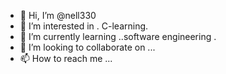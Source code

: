 - 👋 Hi, I’m @nell330
- 👀 I’m interested in . C-learning.
- 🌱 I’m currently learning ..software engineering .
- 💞️ I’m looking to collaborate on ...
- 📫 How to reach me ...

<!---
nell330/nell330 is a ✨ special ✨ repository because its `README.md` (this file) appears on your GitHub profile.
You can click the Preview link to take a look at your changes.
--->
